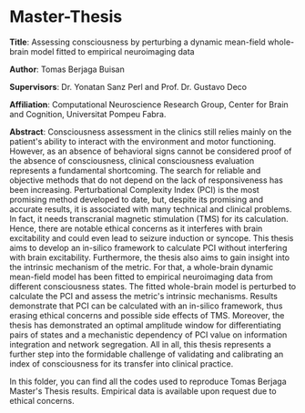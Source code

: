 # Master-Thesis
 
**Title**: Assessing consciousness by perturbing a dynamic mean-field whole-brain model fitted to empirical neuroimaging data

**Author**: Tomas Berjaga Buisan

**Supervisors**: Dr. Yonatan Sanz Perl and Prof. Dr. Gustavo Deco

**Affiliation**: Computational Neuroscience Research Group, Center for Brain and Cognition, Universitat Pompeu Fabra.


**Abstract**: Consciousness assessment in the clinics still relies mainly on the patient's ability to interact with the environment and motor functioning. However, as an absence of behavioral signs cannot be considered proof of the absence of consciousness, clinical consciousness evaluation represents a fundamental shortcoming. The search for reliable and objective methods that do not depend on the lack of responsiveness has been increasing. Perturbational Complexity Index (PCI) is the most promising method developed to date, but, despite its promising and accurate results, it is associated with many technical and clinical problems. In fact, it needs transcranial magnetic stimulation (TMS) for its calculation. Hence, there are notable ethical concerns as it interferes with brain excitability and could even lead to seizure induction or syncope. This thesis aims to develop an in-silico framework to calculate PCI without interfering with brain excitability. Furthermore, the thesis also aims to gain insight into the intrinsic mechanism of the metric. For that, a whole-brain dynamic mean-field model has been fitted to empirical neuroimaging data from different consciousness states. The fitted whole-brain model is perturbed to calculate the PCI and assess the metric's intrinsic mechanisms. Results demonstrate that PCI can be calculated with an in-silico framework, thus erasing ethical concerns and possible side effects of TMS. Moreover, the thesis has demonstrated an optimal amplitude window for differentiating pairs of states and a mechanistic dependency of PCI value on information integration and network segregation. All in all, this thesis represents a further step into the formidable challenge of validating and calibrating an index of consciousness for its transfer into clinical practice.

In this folder, you can find all the codes used to reproduce Tomas Berjaga Master's Thesis results. Empirical data is available upon request due to ethical concerns. 
